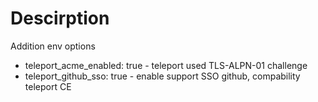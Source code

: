 # Descirption
Addition env options
* teleport_acme_enabled: true - teleport used TLS-ALPN-01 challenge
* teleport_github_sso: true - enable support SSO github, compability teleport CE